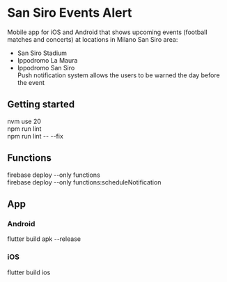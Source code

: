 # San Siro Events Alert

Mobile app for iOS and Android that shows upcoming events (football matches and concerts) at locations in Milano San Siro area:  
- San Siro Stadium  
- Ippodromo La Maura  
- Ippodromo San Siro  
Push notification system allows the users to be warned the day before the event  

## Getting started
nvm use 20  
npm run lint  
npm run lint -- --fix  

## Functions
firebase deploy --only functions  
firebase deploy --only functions:scheduleNotification  

## App
### Android
flutter build apk --release  
### iOS 
flutter build ios  
